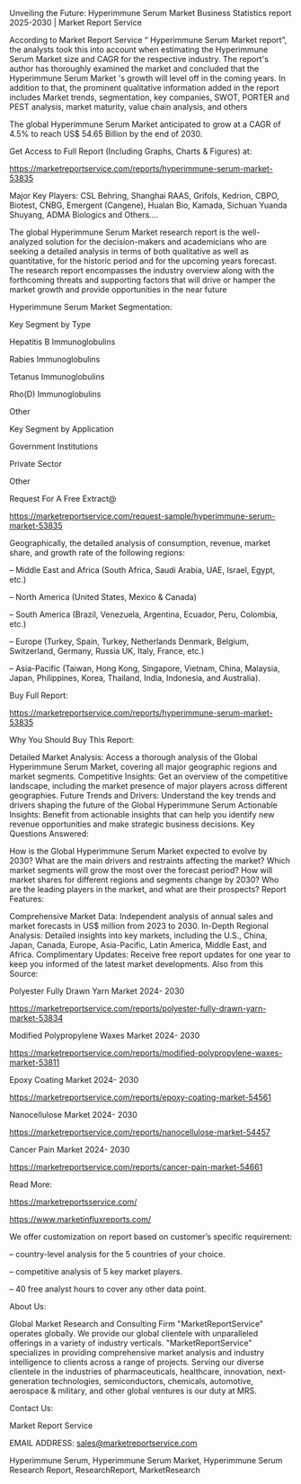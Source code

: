 Unveiling the Future: Hyperimmune Serum Market Business Statistics report 2025-2030 | Market Report Service

According to Market Report Service “ Hyperimmune Serum Market report”, the analysts took this into account when estimating the Hyperimmune Serum Market size and CAGR for the respective industry. The report's author has thoroughly examined the market and concluded that the Hyperimmune Serum Market 's growth will level off in the coming years. In addition to that, the prominent qualitative information added in the report includes Market trends, segmentation, key companies, SWOT, PORTER and PEST analysis, market maturity, value chain analysis, and others

The global Hyperimmune Serum Market anticipated to grow at a CAGR of 4.5% to reach US$ 54.65 Billion by the end of 2030.

Get Access to Full Report (Including Graphs, Charts & Figures) at:

https://marketreportservice.com/reports/hyperimmune-serum-market-53835

Major Key Players: CSL Behring, Shanghai RAAS, Grifols, Kedrion, CBPO, Biotest, CNBG, Emergent (Cangene), Hualan Bio, Kamada, Sichuan Yuanda Shuyang, ADMA Biologics and Others….

The global Hyperimmune Serum Market research report is the well-analyzed solution for the decision-makers and academicians who are seeking a detailed analysis in terms of both qualitative as well as quantitative, for the historic period and for the upcoming years forecast. The research report encompasses the industry overview along with the forthcoming threats and supporting factors that will drive or hamper the market growth and provide opportunities in the near future

Hyperimmune Serum Market Segmentation:

Key Segment by Type

Hepatitis B Immunoglobulins

Rabies Immunoglobulins

Tetanus Immunoglobulins

Rho(D) Immunoglobulins

Other

Key Segment by Application

Government Institutions

Private Sector

Other

Request For A Free Extract@

https://marketreportservice.com/request-sample/hyperimmune-serum-market-53835

Geographically, the detailed analysis of consumption, revenue, market share, and growth rate of the following regions:

– Middle East and Africa (South Africa, Saudi Arabia, UAE, Israel, Egypt, etc.)

– North America (United States, Mexico & Canada)

– South America (Brazil, Venezuela, Argentina, Ecuador, Peru, Colombia, etc.)

– Europe (Turkey, Spain, Turkey, Netherlands Denmark, Belgium, Switzerland, Germany, Russia UK, Italy, France, etc.)

– Asia-Pacific (Taiwan, Hong Kong, Singapore, Vietnam, China, Malaysia, Japan, Philippines, Korea, Thailand, India, Indonesia, and Australia).

Buy Full Report:

https://marketreportservice.com/reports/hyperimmune-serum-market-53835

Why You Should Buy This Report:

Detailed Market Analysis: Access a thorough analysis of the Global Hyperimmune Serum Market, covering all major geographic regions and market segments.
Competitive Insights: Get an overview of the competitive landscape, including the market presence of major players across different geographies.
Future Trends and Drivers: Understand the key trends and drivers shaping the future of the Global Hyperimmune Serum
Actionable Insights: Benefit from actionable insights that can help you identify new revenue opportunities and make strategic business decisions.
Key Questions Answered:

How is the Global Hyperimmune Serum Market expected to evolve by 2030?
What are the main drivers and restraints affecting the market?
Which market segments will grow the most over the forecast period?
How will market shares for different regions and segments change by 2030?
Who are the leading players in the market, and what are their prospects?
Report Features:

Comprehensive Market Data: Independent analysis of annual sales and market forecasts in US$ million from 2023 to 2030.
In-Depth Regional Analysis: Detailed insights into key markets, including the U.S., China, Japan, Canada, Europe, Asia-Pacific, Latin America, Middle East, and Africa.
Complimentary Updates: Receive free report updates for one year to keep you informed of the latest market developments.
Also from this Source:

Polyester Fully Drawn Yarn Market 2024- 2030

https://marketreportservice.com/reports/polyester-fully-drawn-yarn-market-53834

Modified Polypropylene Waxes Market 2024- 2030

https://marketreportservice.com/reports/modified-polypropylene-waxes-market-53811

Epoxy Coating Market 2024- 2030

https://marketreportservice.com/reports/epoxy-coating-market-54561

Nanocellulose Market 2024- 2030

https://marketreportservice.com/reports/nanocellulose-market-54457

Cancer Pain Market 2024- 2030

https://marketreportservice.com/reports/cancer-pain-market-54661

Read More:

https://marketreportsservice.com/

https://www.marketinfluxreports.com/

We offer customization on report based on customer’s specific requirement:

– country-level analysis for the 5 countries of your choice.

– competitive analysis of 5 key market players.

– 40 free analyst hours to cover any other data point.

About Us:

Global Market Research and Consulting Firm "MarketReportService" operates globally. We provide our global clientele with unparalleled offerings in a variety of industry verticals. "MarketReportService" specializes in providing comprehensive market analysis and industry intelligence to clients across a range of projects. Serving our diverse clientele in the industries of pharmaceuticals, healthcare, innovation, next-generation technologies, semiconductors, chemicals, automotive, aerospace & military, and other global ventures is our duty at MRS.

Contact Us:

Market Report Service

EMAIL ADDRESS: sales@marketreportservice.com

Hyperimmune Serum, Hyperimmune Serum Market, Hyperimmune Serum Research Report, ResearchReport, MarketResearch
